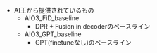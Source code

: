 - AI王から提供されているもの
  - AIO3_FiD_baseline
    - DPR + Fusion in decoderのベースライン
  - AIO3_GPT_baseline
    - GPT(finetuneなし)のベースライン

